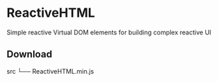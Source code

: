 # ReactiveHTML
Simple reactive Virtual DOM elements for building complex reactive UI

## Download

src
 └── ReactiveHTML.min.js

